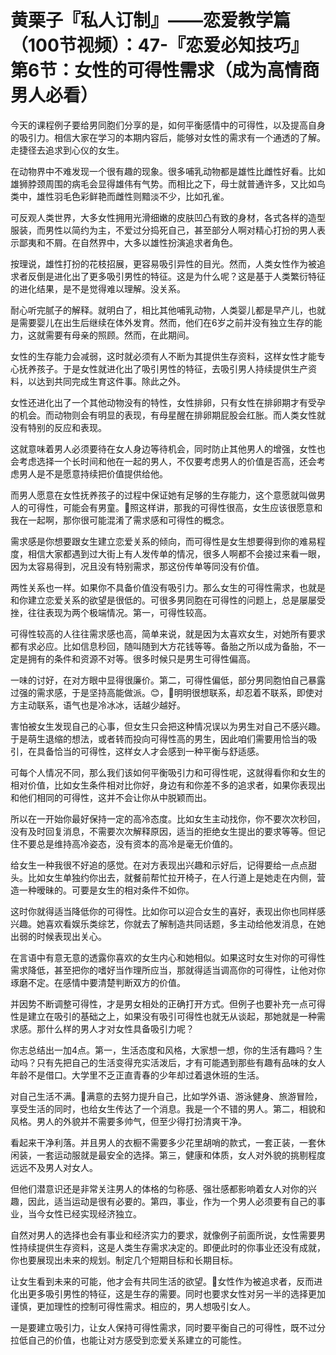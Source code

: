 # 黄栗子『私人订制』——恋爱教学篇（100节视频）：47-『恋爱必知技巧』第6节：女性的可得性需求（成为高情商男人必看）

今天的课程例子要给男同胞们分享的是，如何平衡感情中的可得性，以及提高自身的吸引力。相信大家在学习的本期内容后，能够对女性的需求有一个通透的了解。走捷径去追求到心仪的女生。

在动物界中不难发现一个很有趣的现象。很多哺乳动物都是雄性比雌性好看。比如雄狮脖颈周围的病毛会显得雄伟有气势。而相比之下，母士就普通许多，又比如鸟类中，雄性羽毛色彩鲜艳而雌性则黯淡不少，比如孔雀。

可反观人类世界，大多女性拥用光滑细嫩的皮肤凹凸有致的身材，各式各样的造型服装，而男性以简约为主，不爱过分捣死自己，甚至部分人啊对精心打扮的男人表示鄙夷和不屑。在自然界中，大多以雄性扮演追求者角色。

按理说，雄性打扮的花枝招展，更容易吸引异性的目光。然而，人类女性作为被追求者反倒是进化出了更多吸引男性的特征。这是为什么呢？这是基于人类繁衍特征的进化结果，是不是觉得难以理解。没关系。

耐心听完腻子的解释。就明白了，相比其他哺乳动物，人类婴儿都是早产儿，也就是需要婴儿在出生后继续在体外发育。然而，他们在6岁之前并没有独立生存的能力，这就需要有母亲的照顾。然而，在此期间。

女性的生存能力会减弱，这时就必须有人不断为其提供生存资料，这样女性才能专心抚养孩子。于是女性就进化出了吸引男性的特征，去吸引男人持续提供生产资料，以达到共同完成生育这件事。除此之外。

女性还进化出了一个其他动物没有的特性，女性排卵，只有女性在排卵期才有受孕的机会。而动物则会有明显的表现，有母星醒在排卵期屁股会红胀。而人类女性就没有特别的反应和表现。

这就意味着男人必须要待在女人身边等待机会，同时防止其他男人的增强，女性也会考虑选择一个长时间和他在一起的男人，不仅要考虑男人的价值是否高，还会考虑男人是不是愿意持续把价值提供给他。

而男人愿意在女性抚养孩子的过程中保证她有足够的生存能力，这个意愿就叫做男人的可得性，可能会有男童。🎼照这样讲，那我的可得性很高，女生应该很愿意和我在一起啊，那你很可能混淆了需求感和可得性的概念。

需求感是你想要跟女生建立恋爱关系的倾向，而可得性是女生想要得到你的难易程度，相信大家都遇到过大街上有人发传单的情况，很多人啊都不会接过来看一眼，因为太容易得到，况且没有特别需求，那这份传单等同没有价值。

两性关系也一样。如果你不具备价值没有吸引力。那么女生的可得性需求，也就是和你建立恋爱关系的欲望是很低的。可很多男同胞在可得性的问题上，总是屡屡受挫，往往表现为两个极端情况。第一，可得性较高。

可得性较高的人往往需求感也高，简单来说，就是因为太喜欢女生，对她所有要求都有求必应。比如信息秒回，随叫随到大方花钱等等。备胎之所以成为备胎，不一定是拥有的条件和资源不对等。很多时候只是男生可得性偏高。

一味的讨好，在对方眼中显得很廉价。第二，可得性偏低，部分男同胞怕自己暴露过强的需求感，于是坚持高能做派。😊，🎼明明很想联系，却忍着不联系，即使对方主动联系，语气也是冷冰冰，话越少越好。

害怕被女生发现自己的心事，但女生只会把这种情况误以为男生对自己不感兴趣。于是萌生退缩的想法，或者转而投向可得性高的男生，因此咱们需要用恰当的吸引，在具备恰当的可得性，这样女人才会感到一种平衡与舒适感。

可每个人情况不同，那么我们该如何平衡吸引力和可得性呢，这就得看你和女生的相对价值，比如女生条件相对比你好，身边有和你差不多的追求者，如果你表现出和他们相同的可得性，这并不会让你从中脱颖而出。

所以在一开始你最好保持一定的高冷态度。比如女生主动找你，你不要次次秒回，没有及时回复消息，不需要次次解释原因，适当的拒绝女生提出的要求等等。但记住不要总是维持高冷姿态，没有资本的高冷是毫无价值的。

给女生一种我很不好追的感觉。在对方表现出兴趣和示好后，记得要给一点点甜头。比如女生单独约你出去，就餐前帮忙拉开椅子，在人行道上是她走在内侧，营造一种暧昧的。可要是女生的相对条件不如你。

这时你就得适当降低你的可得性。比如你可以迎合女生的喜好，表现出你也同样感兴趣。她喜欢看娱乐类综艺，你就去了解制造共同话题，多主动给他发消息，在她出弱的时候表现出关心。

在言语中有意无意的透露你喜欢的女生内心和她相似。如果这时女生对你的可得性需求降低，甚至把你的嗜好当作理所应当，那就得适当调高你的可得性，让他对你琢磨不定。在感情中要清楚判断双方的价值。

并因势不断调整可得性，才是男女相处的正确打开方式。但例子也要补充一点可得性是建立在吸引的基础之上，如果没有吸引可得性也就无从谈起，那她就是一种需求感。那什么样的男人才对女性具备吸引力呢？

你志总结出一加4点。第一，生活态度和风格，大家想一想，你的生活有趣吗？生动吗？只有先把自己的生活变得充实活泼后，才有可能遇到那些有趣有品味的女人年龄不是借口。大学里不乏正直青春的少年却过着退休班的生活。

对自己生活不满。🎼满意的去努力提升自己，比如学外语、游泳健身、旅游冒险，享受生活的同时，也给女生传达了一个消息。我是一个不错的男人。第二，相貌和风格。男人的外貌并不需要多帅气，但至少得打扮清爽干净。

看起来干净利落。并且男人的衣橱不需要多少花里胡哨的款式，一套正装，一套休闲装，一套运动服就是最安全的选择。第三，健康和体质，女人对外貌的挑剔程度远远不及男人对女人。

但他们潜意识还是非常关注男人的体格的匀称感、强壮感都影响着女人对你的兴趣，因此，适当运动是很有必要的。第四，事业，作为一个男人必须要有自己的事业，当今女性已经实现经济独立。

自然对男人的选择也会有事业和经济实力的要求，就像例子前面所说，女性需要男性持续提供生存资料，这是人类生存需求决定的。即便此时的你事业还没有成就，你也要展现出未来的规划。制定几个短期目标和长期目标。

让女生看到未来的可能，他才会有共同生活的欲望。🎼女性作为被追求者，反而进化出更多吸引男性的特征，这是生存的需要。同时也要求女性对另一半的选择更加谨慎，更加理性的控制可得性需求。相应的，男人想吸引女人。

一是要建立吸引力，让女人保持可得性需求，同时要平衡自己的可得性，既不过分拉低自己的价值，也能让对方感受到恋爱关系建立的可能性。

